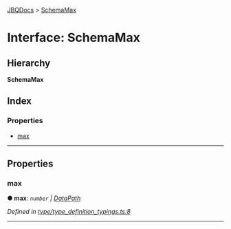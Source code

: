 [JBQDocs](../README.md) > [SchemaMax](../interfaces/schemamax.md)

# Interface: SchemaMax

## Hierarchy

**SchemaMax**

## Index

### Properties

* [max](schemamax.md#max)

---

## Properties

<a id="max"></a>

###  max

**● max**: *`number` \| [DataPath](datapath.md)*

*Defined in [type/type_definition_typings.ts:8](https://github.com/krnik/vjs-validator/blob/c79d80e/src/type/type_definition_typings.ts#L8)*

___

